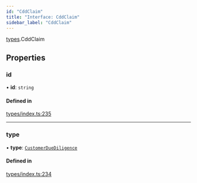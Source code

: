 ```yaml
---
id: "CddClaim"
title: "Interface: CddClaim"
sidebar_label: "CddClaim"
---
```


[types](../../../modules/Types/Types.md).CddClaim

## Properties

### id

• **id**: `string`

#### Defined in

[types/index.ts:235](https://github.com/PolymeshAssociation/polymesh-sdk/blob/31fdce23/src/types/index.ts#L235)

___

### type

• **type**: [`CustomerDueDiligence`](../../../enums/Types/ClaimType/ClaimType.md#customerduediligence)

#### Defined in

[types/index.ts:234](https://github.com/PolymeshAssociation/polymesh-sdk/blob/31fdce23/src/types/index.ts#L234)
